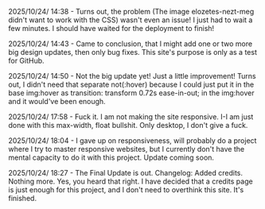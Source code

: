 2025/10/24/ 14:38 - Turns out, the problem (The image elozetes-nezt-meg didn't want to work with the CSS) wasn't even an issue! I just had to wait a few minutes. I should have waited for the deployment to finish! 

2025/10/24/ 14:43 - Came to conclusion, that I might add one or two more big design updates, then only bug fixes. This site's purpose is only as a test for GitHub.

2025/10/24/ 14:50 - Not the big update yet! Just a little improvement! Turns out, I didn't need that separate not(:hover) because I could just put it in the base img:hover as transition: transform 0.72s ease-in-out; in the img:hover and it would've been enough.

2025/10/24/ 17:58 - Fuck it. I am not making the site responsive. I-I am just done with this max-width, float bullshit. Only desktop, I don't give a fuck.

2025/10/24/ 18:04 - I gave up on responsiveness, will probably do a project where I try to master responsive websites, but I currently don't have the mental capacity to do it with this project. Update coming soon.

2025/10/24/ 18:27 - The Final Update is out. Changelog: Added credits. Nothing more. Yes, you heard that right. I have decided that a credits page is just enough for this project, and I don't need to overthink this site. It's finished. 
